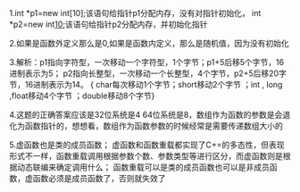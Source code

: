 1.int *p1=new int[10];该语句给指针p1分配内存，没有对指针初始化， int *p2=new int[10]();该语句给指针p2分配内存，并初始化指针

2.如果是函数外定义那么是0,如果是函数内定义，那么是随机值，因为没有初始化

3.解析：p1指向字符型，一次移动一个字符型，1个字节；p1+5后移5个字节，16进制表示为5；
p2指向长整型，一次移动一个长整型，4个字节，p2+5后移20字节，16进制表示为14。
{ char每次移动1个字节；short移动2个字节 ；int , long ,float移动4个字节 ；double移动8个字节}

4.这题的正确答案应该是32位系统是4 64位系统是8，数组作为函数的参数是会退化为函数指针的，想想看，数组作为函数参数的时候经常是需要传递数组大小的

5.虚函数也是类的成员函数；
虚函数和函数重载都实现了C+=的多态性，但表现形式不一样，函数重载调用根据参数个数、参数类型等进行区分，而虚函数则是根据动态联编来确定调用什么；
函数重载可以是类的成员函数也可以是非成员函数，虚函数必须是成员函数了，否则就失效了
